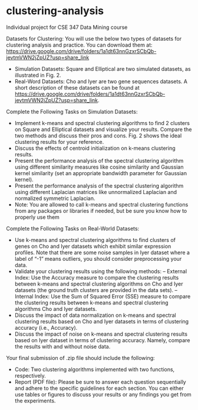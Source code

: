 # clustering-analysis
Individual project for CSE 347 Data Mining course


Datasets for Clustering:
You will use the below two types of datasets for clustering analysis and practice. You can download them at:
https://drive.google.com/drive/folders/1a1dt63nnGzxrSCbQb-jevtmVWN2jZpUZ?usp=share_link
- Simulation Datasets: Square and Elliptical are two simulated datasets, as illustrated in Fig. 2.
- Real-Word Datasets: Cho and Iyer are two gene sequences datasets. A short description of these datasets can be found at https://drive.google.com/drive/folders/1a1dt63nnGzxrSCbQb-jevtmVWN2jZpUZ?usp=share_link.

Complete the Following Tasks on Simulation Datasets:
- Implement k-means and spectral clustering algorithms to find 2 clusters on Square and Elliptical datasets and visualize your results. Compare the two methods and discuss their pros and cons. Fig. 2 shows the ideal clustering results for your reference.
- Discuss the effects of centroid initialization on k-means clustering results.
- Present the performance analysis of the spectral clustering algorithm using different similarity measures like cosine similarity and Gaussian kernel similarity (set an appropriate bandwidth parameter for Gaussian kernel).
- Present the performance analysis of the spectral clustering algorithm using different Laplacian matrices like unnormalized Laplacian and normalized symmetric Laplacian.
- Note: You are allowed to call k-means and spectral clustering functions from any packages or libraries if needed, but be sure you know how to properly use them

Complete the Following Tasks on Real-World Datasets:
- Use k-means and spectral clustering algorithms to find clusters of genes on Cho and Iyer datasets which exhibit similar expression profiles. Note that there are some noise samples in Iyer dataset where a label of “-1” means outliers, you should consider preprocessing your data.
- Validate your clustering results using the following methods:
  – External Index: Use the Accuracy measure to compare the clustering results between k-means and spectral clustering algorithms on Cho and Iyer datasets (the ground truth clusters are provided in the data sets).
  – Internal Index: Use the Sum of Squared Error (SSE) measure to compare the clustering results between k-means and spectral clustering algorithms Cho and Iyer datasets.
- Discuss the impact of data normalization on k-means and spectral clustering results based on Cho and Iyer datasets in terms of clustering accuracy (i.e., Accuracy).
- Discuss the impact of noise on k-means and spectral clustering results based on Iyer dataset in terms of clustering accuracy. Namely, compare the results with and without noise data.

Your final submission of .zip file should include the following:
- Code: Two clustering algorithms implemented with two functions, respectively.
- Report (PDF file): Please be sure to answer each question sequentially and adhere to the specific guidelines for each section. You can either use tables or figures to discuss your results or any findings you get from the experiments.

